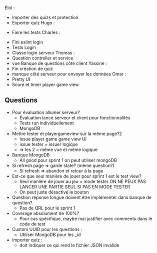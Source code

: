 Éloi : 
- Importer des quizs et protection
- Exporter quiz
Hugo : 
* Faire les tests
Charles : 
- Fini eslint login
- Tests Login
- Classe login serveur
Thomas : 
- Question controller et service
- vue Banque de questions côté client
Yassine : 
- Fin création de quiz
- manque côté serveur pour envoyer les données
Omar :
- Pretty UI
- Score et timer player game view

## Questions
- Pour évaluation allumer serveur?
	- Évaluation lance serveur et client pour fonctionnalités
	- Tests run individuellement
	- MongoDB
- Mettre tester et playergameview sur la même page?2
	- Issue player game game view UI
	- issue tester = issuer logique
	- => les 2 = même vue et même logique
- Banque MongoDB
	- All good pour sprint 1 on peut utiliser mongoDB
- Si refresh page => garde state? (même question?)
	- Si refresh => abandon et retour à la page
- Est-ce que seul manière de jouer pour sprint 1 est le test view?
	- Seul manière de jouer au jeu = mode tester ON NE PEUX PAS LANCER UNE PARTIE SEUL SI PAS EN MODE TESTER
	- On peut juste désactivé le bouton
- Question réponse longue doivent être implémenter dans banque de question?
	- Pas de QRL pour le sprint 1
- Coverage absolument de 100%?
	- Pour cas spécifique, maybe mai justifier avec comments dans le code de test
- Custom UUID pour les questions : 
	- Utiliser MongoDB pour les \_id
- Importer quiz :
	- doit indiquer ce qui rend le fichier JSON invalide